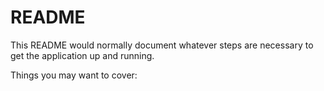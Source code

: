 # README

This README would normally document whatever steps are necessary to get the
application up and running.

Things you may want to cover:
